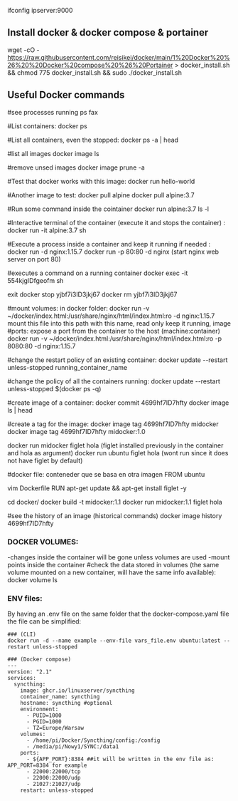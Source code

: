 ifconfig
ipserver:9000

## Install docker & docker compose & portainer
wget  -cO - https://raw.githubusercontent.com/reisikei/docker/main/1%20Docker%20%26%20%20Docker%20compose%20%26%20Portainer > docker_install.sh && chmod 775 docker_install.sh && sudo ./docker_install.sh

## Useful Docker commands

#see processes running
  ps fax

#List containers:
  docker ps

#List all containers, even the stopped:
  docker ps -a | head

#list all images
  docker image ls

#remove unsed images
  docker image prune -a

#Test that docker works with this image:
  docker run hello-world

#Another image to test:
  docker pull alpine
  docker pull alpine:3.7

#Run some command inside the cointainer
  docker run alpine:3.7 ls -l

#Interactive terminal of the container (execute it and stops the container) :
  docker run -it alpine:3.7 sh

#Execute a process inside a container and keep it running if needed :
  docker run -d nginx:1.15.7 
  docker run -p 80:80 -d nginx (start nginx web server on port 80)


#executes a command on a running container
  docker exec -it 554kjgIDfgeofm sh

  exit
  docker stop yjbf7i3ID3jkj67
  docker rm yjbf7i3ID3jkj67

#mount volumes:
  in docker folder:
  docker run -v ~/docker/index.html:/usr/share/nginx/html/index.html:ro -d nginx:1.15.7
                 mount this file    into this path with this name, read only  keep it running, image
#ports:
  expose a port from the container to the host (machine:container)
  docker run -v ~/docker/index.html:/usr/share/nginx/html/index.html:ro -p 8080:80 -d nginx:1.15.7      

#change the restart policy of an existing container:
  docker update --restart unless-stopped running_container_name

#change the policy of all the containers running:
  docker update --restart unless-stopped $(docker ps -q)


#create image of a container:
docker commit 4699hf7ID7hfty
  docker image ls | head

#create a tag for the image:
  docker image tag 4699hf7ID7hfty midocker
  docker image tag 4699hf7ID7hfty midocker:1.0

  docker run midocker figlet hola (figlet installed previously in the container and hola as argument)
  docker run ubuntu figlet hola (wont run since it does not have figlet by default)


#docker file: conteneder que se basa en otra imagen
  FROM ubuntu

  vim Dockerfile
  RUN apt-get update && apt-get install figlet -y

  cd docker/
  docker build -t midocker:1.1
  docker run midocker:1.1 figlet hola

#see the history of an image (historical commands)
  docker image history 4699hf7ID7hfty




### DOCKER VOLUMES: 
  -changes inside the container will be gone unless volumes are used
  -mount points inside the container
  #check the data stored in volumes (the same volume mounted on a new container, will have the same info available):
  docker volume ls



### ENV files:
  By having an .env file on the same folder that the docker-compose.yaml file
  the file can be simplified:


    ### (CLI)
    docker run -d --name example --env-file vars_file.env ubuntu:latest --restart unless-stopped

    ### (Docker compose)
    ---
    version: "2.1"
    services:
      syncthing:
        image: ghcr.io/linuxserver/syncthing
        container_name: syncthing
        hostname: syncthing #optional
        environment:
          - PUID=1000
          - PGID=1000
          - TZ=Europe/Warsaw
        volumes:
          - /home/pi/Docker/Syncthing/config:/config
          - /media/pi/Nowy1/SYNC:/data1
        ports:
          - ${APP_PORT}:8384 ##it will be written in the env file as: APP_PORT=8384 for example
          - 22000:22000/tcp
          - 22000:22000/udp
          - 21027:21027/udp
        restart: unless-stopped
